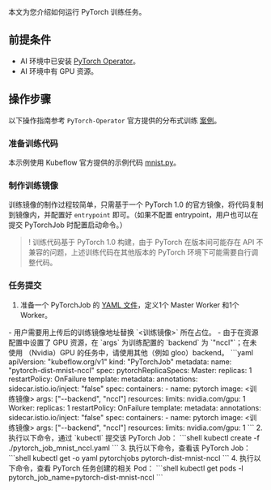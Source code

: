 本文为您介绍如何运行 PyTorch 训练任务。


## 前提条件

- AI 环境中已安装 [PyTorch Operator](https://cloud.tencent.com/document/product/457/62633)。
- AI 环境中有 GPU 资源。

## 操作步骤

以下操作指南参考 `PyTorch-Operator` 官方提供的分布式训练 [案例](https://github.com/kubeflow/pytorch-operator/tree/master/examples/mnist)。

### 准备训练代码

本示例使用 Kubeflow 官方提供的示例代码 [mnist.py](https://raw.githubusercontent.com/kubeflow/pytorch-operator/master/examples/mnist/mnist.py)。

### 制作训练镜像

训练镜像的制作过程较简单，只需基于一个 PyTorch 1.0 的官方镜像，将代码复制到镜像内，并配置好 `entrypoint` 即可。（如果不配置 entrypoint，用户也可以在提交 PyTorchJob 时配置启动命令。）

> ! 训练代码基于 PyTorch 1.0 构建，由于 PyTorch 在版本间可能存在 API 不兼容的问题，上述训练代码在其他版本的 PyTorch 环境下可能需要自行调整代码。

### 任务提交

1. 准备一个 PyTorchJob 的 [YAML 文件](https://raw.githubusercontent.com/kubeflow/pytorch-operator/master/examples/mnist/v1/pytorch_job_mnist_nccl.yaml)，定义1个 Master Worker 和1个 Worker。
<dx-alert infotype="notice" title="">
- 用户需要用上传后的训练镜像地址替换  `<训练镜像>` 所在占位。
- 由于在资源配置中设置了 GPU 资源，在 `args` 为训练配置的 `backend` 为 `"nccl"`；在未使用 （Nvidia）GPU 的任务中，请使用其他（例如 gloo）backend。
</dx-alert>
```yaml
apiVersion: "kubeflow.org/v1"
kind: "PyTorchJob"
metadata:
  name: "pytorch-dist-mnist-nccl"
spec:
  pytorchReplicaSpecs:
    Master:
      replicas: 1
      restartPolicy: OnFailure
      template:
        metadata:
          annotations:
            sidecar.istio.io/inject: "false"
        spec:
          containers:
            - name: pytorch
              image: <训练镜像>
              args: ["--backend", "nccl"]
              resources: 
                limits:
                  nvidia.com/gpu: 1
    Worker:
      replicas: 1
      restartPolicy: OnFailure
      template:
        metadata:
          annotations:
            sidecar.istio.io/inject: "false"
        spec:
          containers: 
            - name: pytorch
              image: <训练镜像>
              args: ["--backend", "nccl"]
              resources: 
                limits:
                  nvidia.com/gpu: 1
```
2. 执行以下命令，通过 `kubectl` 提交该 PyTorch Job：
```shell
kubectl create -f ./pytorch_job_mnist_nccl.yaml
```
3. 执行以下命令，查看该 PyTorch Job：
```shell
kubectl get -o yaml pytorchjobs pytorch-dist-mnist-nccl
```
4. 执行以下命令，查看 PyTorch 任务创建的相关 Pod：
```shell
kubectl get pods -l pytorch_job_name=pytorch-dist-mnist-nccl  
```

